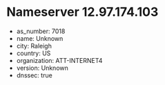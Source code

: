 # Nameserver 12.97.174.103

* as_number: 7018
* name: Unknown
* city: Raleigh
* country: US
* organization: ATT-INTERNET4
* version: Unknown
* dnssec: true
